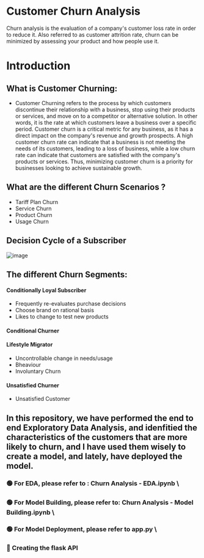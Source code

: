 # Customer Churn Analysis #
Churn analysis is the evaluation of a company's customer loss rate in order to reduce it. Also referred to as customer attrition rate, churn can be minimized by assessing your product and how people use it.

# Introduction #
## What is Customer Churning:
  * Customer Churning refers to the process by which customers discontinue their relationship with a business, stop using their products or services, and move on to a      competitor or alternative solution. In other words, it is the rate at which customers leave a business over a specific period. Customer churn is a critical metric for    any business, as it has a direct impact on the company's revenue and growth prospects. A high customer churn rate can indicate that a business is not meeting the       needs of its customers, leading to a loss of business, while a low churn rate can indicate that customers are satisfied with the company's products or services. Thus,     minimizing customer churn is a priority for businesses looking to achieve sustainable growth.

## What are the different Churn Scenarios ?
  * Tariff Plan Churn
  * Service Churn
  * Product Churn
  * Usage Churn

## Decision Cycle of a Subscriber
![image](https://user-images.githubusercontent.com/92584055/225849258-4d5f6843-b504-47ad-90e6-0a90d5453430.png)

## The different Churn Segments:
  #### Conditionally Loyal Subscriber
   * Frequently re-evaluates purchase decisions
   * Choose brand on rational basis
   * Likes to change to test new products
  #### Conditional Churner
  #### Lifestyle Migrator
   * Uncontrollable change in needs/usage
   * Bheaviour
   * Involuntary Churn
  #### Unsatisfied Churner
   * Unsatisfied Customer

## In this repository, we have performed the end to end Exploratory Data Analysis, and idenfitied the characteristics of the customers that are more likely to churn, and I have used them wisely to create a model, and lately, have deployed the model.

### 🟢 For EDA, please refer to : Churn Analysis - EDA.ipynb \
### 🟢 For Model Building, please refer to: Churn Analysis - Model Building.ipynb \
### 🟢 For Model Deployment, please refer to app.py \
### 🔵 Creating the flask API


